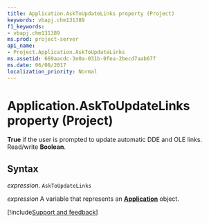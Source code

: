 ```yaml
---
title: Application.AskToUpdateLinks property (Project)
keywords: vbapj.chm131389
f1_keywords:
- vbapj.chm131389
ms.prod: project-server
api_name:
- Project.Application.AskToUpdateLinks
ms.assetid: 669aacdc-3e0a-031b-0fea-2becd7aab67f
ms.date: 06/08/2017
localization_priority: Normal
---
```



# Application.AskToUpdateLinks property (Project)

 **True** if the user is prompted to update automatic DDE and OLE links. Read/write **Boolean**.


## Syntax

_expression_. `AskToUpdateLinks`

_expression_ A variable that represents an **[Application](Project.Application.md)** object.

[!include[Support and feedback](~/includes/feedback-boilerplate.md)]